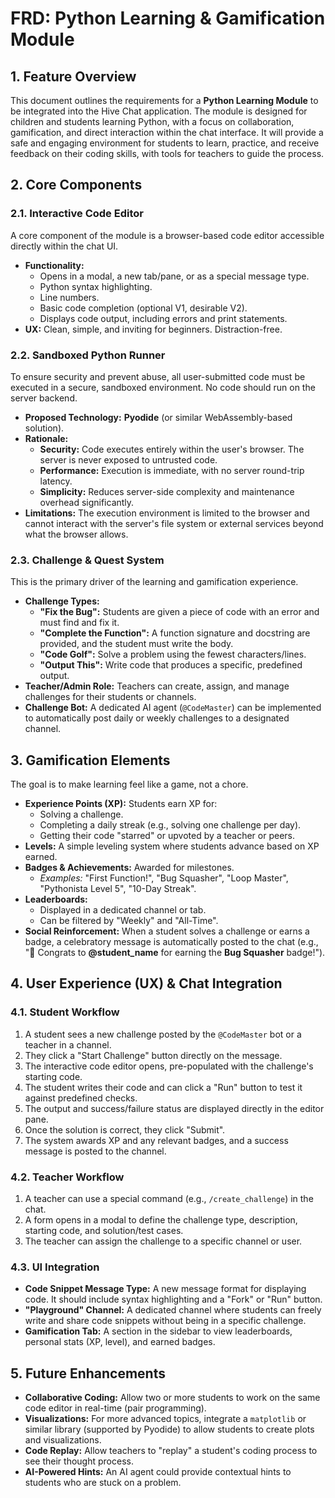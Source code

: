 # FRD: Python Learning & Gamification Module

## 1. Feature Overview

This document outlines the requirements for a **Python Learning Module** to be integrated into the Hive Chat application. The module is designed for children and students learning Python, with a focus on collaboration, gamification, and direct interaction within the chat interface. It will provide a safe and engaging environment for students to learn, practice, and receive feedback on their coding skills, with tools for teachers to guide the process.

## 2. Core Components

### 2.1. Interactive Code Editor

A core component of the module is a browser-based code editor accessible directly within the chat UI.

- **Functionality:**
  - Opens in a modal, a new tab/pane, or as a special message type.
  - Python syntax highlighting.
  - Line numbers.
  - Basic code completion (optional V1, desirable V2).
  - Displays code output, including errors and print statements.
- **UX:** Clean, simple, and inviting for beginners. Distraction-free.

### 2.2. Sandboxed Python Runner

To ensure security and prevent abuse, all user-submitted code must be executed in a secure, sandboxed environment. No code should run on the server backend.

- **Proposed Technology:** **Pyodide** (or similar WebAssembly-based solution).
- **Rationale:**
  - **Security:** Code executes entirely within the user's browser. The server is never exposed to untrusted code.
  - **Performance:** Execution is immediate, with no server round-trip latency.
  - **Simplicity:** Reduces server-side complexity and maintenance overhead significantly.
- **Limitations:** The execution environment is limited to the browser and cannot interact with the server's file system or external services beyond what the browser allows.

### 2.3. Challenge & Quest System

This is the primary driver of the learning and gamification experience.

- **Challenge Types:**
  - **"Fix the Bug":** Students are given a piece of code with an error and must find and fix it.
  - **"Complete the Function":** A function signature and docstring are provided, and the student must write the body.
  - **"Code Golf":** Solve a problem using the fewest characters/lines.
  - **"Output This":** Write code that produces a specific, predefined output.
- **Teacher/Admin Role:** Teachers can create, assign, and manage challenges for their students or channels.
- **Challenge Bot:** A dedicated AI agent (`@CodeMaster`) can be implemented to automatically post daily or weekly challenges to a designated channel.

## 3. Gamification Elements

The goal is to make learning feel like a game, not a chore.

- **Experience Points (XP):** Students earn XP for:
  - Solving a challenge.
  - Completing a daily streak (e.g., solving one challenge per day).
  - Getting their code "starred" or upvoted by a teacher or peers.
- **Levels:** A simple leveling system where students advance based on XP earned.
- **Badges & Achievements:** Awarded for milestones.
  - _Examples:_ "First Function!", "Bug Squasher", "Loop Master", "Pythonista Level 5", "10-Day Streak".
- **Leaderboards:**
  - Displayed in a dedicated channel or tab.
  - Can be filtered by "Weekly" and "All-Time".
- **Social Reinforcement:** When a student solves a challenge or earns a badge, a celebratory message is automatically posted to the chat (e.g., "🎉 Congrats to **@student_name** for earning the **Bug Squasher** badge!").

## 4. User Experience (UX) & Chat Integration

### 4.1. Student Workflow

1.  A student sees a new challenge posted by the `@CodeMaster` bot or a teacher in a channel.
2.  They click a "Start Challenge" button directly on the message.
3.  The interactive code editor opens, pre-populated with the challenge's starting code.
4.  The student writes their code and can click a "Run" button to test it against predefined checks.
5.  The output and success/failure status are displayed directly in the editor pane.
6.  Once the solution is correct, they click "Submit".
7.  The system awards XP and any relevant badges, and a success message is posted to the channel.

### 4.2. Teacher Workflow

1.  A teacher can use a special command (e.g., `/create_challenge`) in the chat.
2.  A form opens in a modal to define the challenge type, description, starting code, and solution/test cases.
3.  The teacher can assign the challenge to a specific channel or user.

### 4.3. UI Integration

- **Code Snippet Message Type:** A new message format for displaying code. It should include syntax highlighting and a "Fork" or "Run" button.
- **"Playground" Channel:** A dedicated channel where students can freely write and share code snippets without being in a specific challenge.
- **Gamification Tab:** A section in the sidebar to view leaderboards, personal stats (XP, level), and earned badges.

## 5. Future Enhancements

- **Collaborative Coding:** Allow two or more students to work on the same code editor in real-time (pair programming).
- **Visualizations:** For more advanced topics, integrate a `matplotlib` or similar library (supported by Pyodide) to allow students to create plots and visualizations.
- **Code Replay:** Allow teachers to "replay" a student's coding process to see their thought process.
- **AI-Powered Hints:** An AI agent could provide contextual hints to students who are stuck on a problem.
